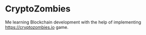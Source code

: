 # CryptoZombies
Me learning Blockchain development with the help of implementing https://cryptozombies.io game.
